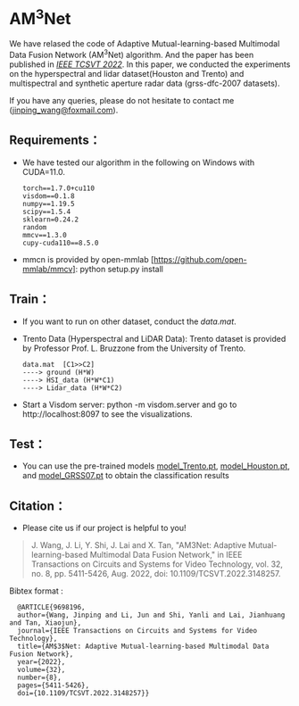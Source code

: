 # AM<sup>3</sup>Net

We have relased the code of Adaptive Mutual-learning-based Multimodal Data Fusion Network (AM<sup>3</sup>Net) algorithm. And the paper has been published in [*IEEE TCSVT 2022*](https://ieeexplore.ieee.org/abstract/document/9698196). In this paper, we conducted the experiments on the hyperspectral and lidar dataset(Houston and Trento) and multispectral and synthetic aperture radar data (grss-dfc-2007 datasets).

If you have any queries, please do not hesitate to contact me (jinping_wang@foxmail.com).

## Requirements：
- We have tested our algorithm in the following on Windows with CUDA=11.0.

      torch==1.7.0+cu110
      visdom==0.1.8
      numpy==1.19.5
      scipy==1.5.4
      sklearn=0.24.2
      random
      mmcv==1.3.0
      cupy-cuda110==8.5.0

- mmcn is provided by open-mmlab [https://github.com/open-mmlab/mmcv]: python setup.py install

## Train：
- If you want to run on other dataset, conduct the *data.mat*. 

- Trento Data (Hyperspectral and LiDAR Data): Trento dataset is provided by Professor Prof. L. Bruzzone from the University of Trento.

      data.mat  [C1>>C2]
      ----> ground (H*W)
      ----> HSI_data (H*W*C1)
      ----> Lidar_data (H*W*C2)
      
- Start a Visdom server: python -m visdom.server and go to http://localhost:8097 to see the visualizations.

## Test：
- You can use the pre-trained models [model_Trento.pt](https://github.com/Cimy-wang/AM3Net_Multimodal_Data_Fusion/blob/main/model_Trento.pt), [model_Houston.pt](https://github.com/Cimy-wang/AM3Net_Multimodal_Data_Fusion/blob/main/model_Houston.pt), and [model_GRSS07.pt](https://github.com/Cimy-wang/AM3Net_Multimodal_Data_Fusion/blob/main/model_GRSS07.pt) to obtain the classification results

## Citation：
- Please cite us if our project is helpful to you!

> J. Wang, J. Li, Y. Shi, J. Lai and X. Tan, "AM3Net: Adaptive Mutual-learning-based Multimodal Data Fusion Network," in IEEE Transactions on Circuits and Systems for Video Technology, vol. 32, no. 8, pp. 5411-5426, Aug. 2022, doi: 10.1109/TCSVT.2022.3148257.

Bibtex format :

      @ARTICLE{9698196,
      author={Wang, Jinping and Li, Jun and Shi, Yanli and Lai, Jianhuang and Tan, Xiaojun},
      journal={IEEE Transactions on Circuits and Systems for Video Technology}, 
      title={AM$3$Net: Adaptive Mutual-learning-based Multimodal Data Fusion Network}, 
      year={2022},
      volume={32},
      number={8},
      pages={5411-5426},
      doi={10.1109/TCSVT.2022.3148257}}

     
